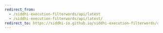 ```yaml
---
redirect_from:
  - /siddhi-execution-filterwords/api/latest
  - /siddhi-execution-filterwords/api/latest/
redirect_to: https://siddhi-io.github.io/siddhi-execution-filterwords/api/latest/
---
```

